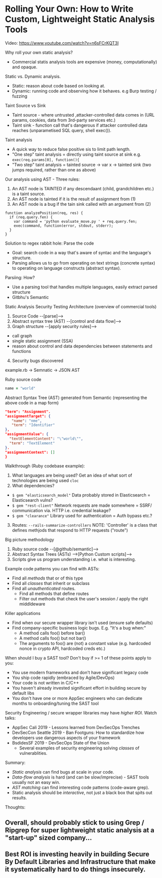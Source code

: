 # Rolling Your Own: How to Write Custom, Lightweight Static Analysis Tools

Video: https://www.youtube.com/watch?v=n6sFCrKQT3I

Why roll your own static analysis?
* Commercial statis analysis tools are expensive (money, computationally) and opaque.

Static vs. Dynamic analysis.
* Static: reason about code based on looking at. 
* Dynamic: running code and observing how it behaves. e.g Burp testing / fuzzing

Taint Source vs Sink
* Taint source - where untrusted ,attacker-controlled data comes in (URL params, cookies, data from 3rd-party services etc.)
* Taint sink - function call that's dangerous if attacker controlled data reaches (unparametised SQL query, shell exec()).

Taint analysis
* A quick way to reduce false positive sis to limit path length.
* "One step" taint analysis = directly using taint source at sink e.g. `exec(req.params[0], function(){`
* "Two step" taint analysis = tainted source -> var x -> tainted sink (two jumps required, rather than one as above)

Our analysis using AST - Three rules:
1. An AST node is TAINTED if any descendaant (child, grandchildren etc.) is a taint source.
2. An AST node is tainted if it is the result of assignment from (1)
3. An AST node is a bug if the tain sink called with an argument from (2)
```node
function analyzePosition(req, res) {
  if (req.query.fen) {
    var command = 'python evaluate_move.py ' + req.query.fen;
    exec(command, function(error, stdout, stderr);
  }
}
```

Solution to regex rabbit hole: Parse the code
* Goal: search code in a way that's aware of syntac and the language's structure.
* Parsing allows us to go from operating on text strings (concrete syntax) to operating on language constructs (abstract syntax).

Parsiing: How?
* Use a parsing tool that handles multiple languages, easily extract parsed structure
* Gitbhu's Semantic

Static Analysis Security Testing Architecture (overview of commercial tools)
1. Source Code --[parse]-->
2. Abstract syntax tree (AST) --[control and data flow]-->
3. Graph structure --[apply security rules]-->
* call graph
* single static assignment (SSA)
* reason about control and data dependencies between statements and functions
4. Security bugs discovered

example.rb -> Semnatic -> JSON AST

Ruby source code
```ruby
name = "world"
```

Abstract Syntax Tree (AST) generated from Semantic (representing the above code in a map form)
```JSON
"term": "Assignment".
"assignmentTarget": {
   "name": "nme",
   "term": "Identifier"
},
"assignmentValue": {
  "textElementContent": "\"world\"",
  "term": "TextElement"
}.
"assignmentContext": []
}
```

Walkthrough (Ruby codebase example):
1. What languages are being used? Get an idea of what sort of technologies are being used `cloc`
2. What dependencies?
* `$ gem "elasticsearch_model"` Data probably stored in Elasticsearch = Elasticsearch vulns?
* `$ gem "rest-client"` Network requests are made somewhere = SSRF/ communication via. HTTP i.e. credential leakage?
* `$ gem "clearance"` Library used for authentication = Auth bypass etc.?
3. Routes: `--rails-summarize-controllers` NOTE: 'Controller' is a class that defines methjods that respond to HTTP requests ("route")

Big picture methodology
1. Ruby source code --[@github/semantic]-->
2. Abstract Syntax Trees (ASTs) -->[Python Custom scripts]-->
3. Scripts give us program understanding i.e. what is interesting.

Example code patterns you can find with ASTs:
* Find all *methods* that <return a value> or <take a parameter> of this type
* Find all *classes* that inherit <this interface> or subclass <this class>
* Find all *unauthenticated* routes.
  * Find all methods that define routes
  * Filter out methods that check the user's session / apply the right middldeware
  
Killer applications
* Find when our secure wrapper library isn't used (ensure safe defaults)
* Find company-specific business logic bugs. E.g. "It's a bug when:"
  * A method calls foo() before bar()
  * A method calls foo() but not bar()
  * The arguments to foo() are (not) a constant value (e.g. hardcoded nonce in crypto API, hardcoded creds etc.)

When should I buy a SAST tool? Don't buy if >= 1 of these points apply to you:
* You use modern frameworks and don't have significant legacy code
* You ship code rapidly (embraced by Agile/DevOps)
* Your code is not written in C/C++
* You haven't already invested significant effort in building secure by default libs
* You don't have one or more AppSec engineers who can dedicate months to onboarding/tuning the SAST tool

Security Engineering / secure wrapper libraries may have *higher ROI*. Watch talks:
* AppSec Cali 2019 - Lessons learned from DevSecOps Trenches
* DevSecCon Seattle 2019 - Ban Footguns: How to standardize how developers use dangerous aspects of your framework
* BsdidesSF 2019 - DevSecOps State of the Union
   * Several examples of security engineering solving *classes* of vulnerablities.

Summary:
* *Static analysis* can find bugs at scale in your code.
* *Data-flow analysis* is hard (and can be slow/imprecise) - SAST tools usually not an easy win.
* *AST matching* can find interesting code patterns (code-aware grep).
* Static analysis should be *interactive*, not just a black box that spits out results.

Thoughts:
## Overall, should probably stick to using Grep / Ripgrep for super lightweight static analysis at a "start-up" sized company...
## Best ROI is investing heavily in building Secure By Default Libraries and Infrastructure that make it systematically hard to do things insecurely.


